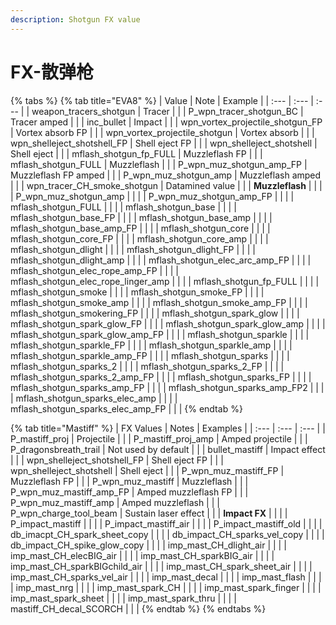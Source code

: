 ```yaml
---
description: Shotgun FX value
---
```


# FX-散弹枪

{% tabs %}
{% tab title="EVA8" %}
| Value | Note | Example |
| :--- | :--- | :--- |
| weapon\_tracers\_shotgun | Tracer |  |
| P\_wpn\_tracer\_shotgun\_BC | Tracer amped |  |
| inc\_bullet | Impact |  |
| wpn\_vortex\_projectile\_shotgun\_FP | Vortex absorb FP |  |
| wpn\_vortex\_projectile\_shotgun | Vortex absorb |  |
| wpn\_shelleject\_shotshell\_FP | Shell eject FP |  |
| wpn\_shelleject\_shotshell | Shell eject |  |
| mflash\_shotgun\_fp\_FULL | Muzzleflash FP |  |
| mflash\_shotgun\_FULL | Muzzleflash |  |
| P\_wpn\_muz\_shotgun\_amp\_FP | Muzzleflash FP amped |  |
| P\_wpn\_muz\_shotgun\_amp | Muzzleflash amped |  |
| wpn\_tracer\_CH\_smoke\_shotgun | Datamined value |  |
| **Muzzleflash** |  |  |
| P\_wpn\_muz\_shotgun\_amp |  |  |
| P\_wpn\_muz\_shotgun\_amp\_FP |  |  |
| mflash\_shotgun\_FULL |  |  |
| mflash\_shotgun\_base |  |  |
| mflash\_shotgun\_base\_FP |  |  |
| mflash\_shotgun\_base\_amp |  |  |
| mflash\_shotgun\_base\_amp\_FP |  |  |
| mflash\_shotgun\_core |  |  |
| mflash\_shotgun\_core\_FP |  |  |
| mflash\_shotgun\_core\_amp |  |  |
| mflash\_shotgun\_dlight |  |  |
| mflash\_shotgun\_dlight\_FP |  |  |
| mflash\_shotgun\_dlight\_amp |  |  |
| mflash\_shotgun\_elec\_arc\_amp\_FP |  |  |
| mflash\_shotgun\_elec\_rope\_amp\_FP |  |  |
| mflash\_shotgun\_elec\_rope\_linger\_amp |  |  |
| mflash\_shotgun\_fp\_FULL |  |  |
| mflash\_shotgun\_smoke |  |  |
| mflash\_shotgun\_smoke\_FP |  |  |
| mflash\_shotgun\_smoke\_amp |  |  |
| mflash\_shotgun\_smoke\_amp\_FP |  |  |
| mflash\_shotgun\_smokering\_FP |  |  |
| mflash\_shotgun\_spark\_glow |  |  |
| mflash\_shotgun\_spark\_glow\_FP |  |  |
| mflash\_shotgun\_spark\_glow\_amp |  |  |
| mflash\_shotgun\_spark\_glow\_amp\_FP |  |  |
| mflash\_shotgun\_sparkle |  |  |
| mflash\_shotgun\_sparkle\_FP |  |  |
| mflash\_shotgun\_sparkle\_amp |  |  |
| mflash\_shotgun\_sparkle\_amp\_FP |  |  |
| mflash\_shotgun\_sparks |  |  |
| mflash\_shotgun\_sparks\_2 |  |  |
| mflash\_shotgun\_sparks\_2\_FP |  |  |
| mflash\_shotgun\_sparks\_2\_amp\_FP |  |  |
| mflash\_shotgun\_sparks\_FP |  |  |
| mflash\_shotgun\_sparks\_amp\_FP |  |  |
| mflash\_shotgun\_sparks\_amp\_FP2 |  |  |
| mflash\_shotgun\_sparks\_elec\_amp |  |  |
| mflash\_shotgun\_sparks\_elec\_amp\_FP |  |  |
{% endtab %}

{% tab title="Mastiff" %}
| FX Values | Notes | Examples |
| :--- | :--- | :--- |
| P\_mastiff\_proj | Projectile |  |
| P\_mastiff\_proj\_amp | Amped projectile |  |
| P\_dragonsbreath\_trail | Not used by default |  |
| bullet\_mastiff | Impact effect |  |
| wpn\_shelleject\_shotshell\_FP | Shell eject FP |  |
| wpn\_shelleject\_shotshell | Shell eject |  |
| P\_wpn\_muz\_mastiff\_FP | Muzzleflash FP |  |
| P\_wpn\_muz\_mastiff | Muzzleflash |  |
| P\_wpn\_muz\_mastiff\_amp\_FP | Amped muzzleflash FP |  |
| P\_wpn\_muz\_mastiff\_amp | Amped muzzleflash |  |
| P\_wpn\_charge\_tool\_beam | Sustain laser effect |  |
| **Impact FX** |  |  |
| P\_impact\_mastiff |  |  |
| P\_impact\_mastiff\_air |  |  |
| P\_impact\_mastiff\_old |  |  |
| db\_imacpt\_CH\_spark\_sheet\_copy |  |  |
| db\_impact\_CH\_sparks\_vel\_copy |  |  |
| db\_impact\_CH\_spike\_glow\_copy |  |  |
| imp\_mast\_CH\_dlight\_air |  |  |
| imp\_mast\_CH\_elecBIG\_air |  |  |
| imp\_mast\_CH\_sparkBIG\_air |  |  |
| imp\_mast\_CH\_sparkBIGchild\_air |  |  |
| imp\_mast\_CH\_spark\_sheet\_air |  |  |
| imp\_mast\_CH\_sparks\_vel\_air |  |  |
| imp\_mast\_decal |  |  |
| imp\_mast\_flash |  |  |
| imp\_mast\_nrg |  |  |
| imp\_mast\_spark\_CH |  |  |
| imp\_mast\_spark\_finger |  |  |
| imp\_mast\_spark\_sheet |  |  |
| imp\_mast\_spark\_thru |  |  |
| mastiff\_CH\_decal\_SCORCH |  |  |
{% endtab %}
{% endtabs %}

